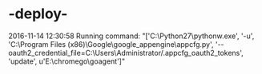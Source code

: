 # -deploy-
2016-11-14 12:30:58 Running command: "['C:\\Python27\\pythonw.exe', '-u', 'C:\\Program Files (x86)\\Google\\google_appengine\\appcfg.py', '--oauth2_credential_file=C:\\Users\\Administrator/.appcfg_oauth2_tokens', 'update', u'E:\\chromego\\goagent']"
